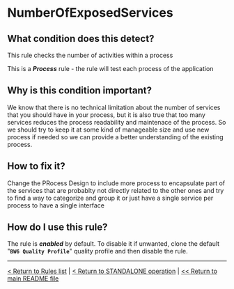 # NumberOfExposedServices

## What condition does this detect?

This rule checks the number of activities within a process

This is a ***Process*** rule - the rule will test each process of the application

## Why is this condition important?

We know that there is no technical limitation about the number of services that you should have in your process, but it is also true that too many services reduces the process readability and maintenace of the process. So we should try to keep it at some kind of manageable size and use new process if needed so we can provide a better understanding of the existing process.

## How to fix it?

Change the PRocess Design to include more process to encapsulate part of the services that are probablty not directly related to the other ones and try to find a way to categorize and group it or just have a single service per process to have a single interface

## How do I use this rule?

The rule is **_enabled_** by default. To disable it if unwanted, clone the default "**`BW6 Quality Profile`**" quality profile and then disable the rule.

---
[< Return to Rules list](./RULES.md) | [< Return to STANDALONE operation](../STANDALONE.md) | [<< Return to main README file](../../README.md)
